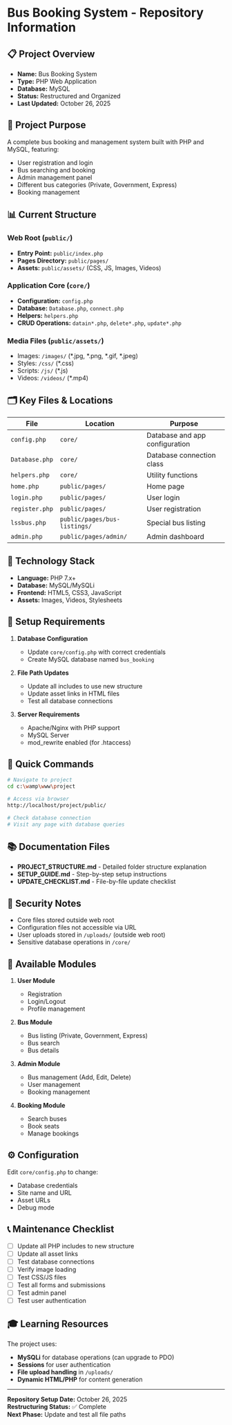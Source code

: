 # Bus Booking System - Repository Information

## 📋 Project Overview
- **Name:** Bus Booking System
- **Type:** PHP Web Application
- **Database:** MySQL
- **Status:** Restructured and Organized
- **Last Updated:** October 26, 2025

## 🎯 Project Purpose
A complete bus booking and management system built with PHP and MySQL, featuring:
- User registration and login
- Bus searching and booking
- Admin management panel
- Different bus categories (Private, Government, Express)
- Booking management

## 📊 Current Structure

### Web Root (`public/`)
- **Entry Point:** `public/index.php`
- **Pages Directory:** `public/pages/`
- **Assets:** `public/assets/` (CSS, JS, Images, Videos)

### Application Core (`core/`)
- **Configuration:** `config.php`
- **Database:** `Database.php`, `connect.php`
- **Helpers:** `helpers.php`
- **CRUD Operations:** `datain*.php`, `delete*.php`, `update*.php`

### Media Files (`public/assets/`)
- Images: `/images/` (*.jpg, *.png, *.gif, *.jpeg)
- Styles: `/css/` (*.css)
- Scripts: `/js/` (*.js)
- Videos: `/videos/` (*.mp4)

## 🗂️ Key Files & Locations

| File | Location | Purpose |
|------|----------|---------|
| `config.php` | `core/` | Database and app configuration |
| `Database.php` | `core/` | Database connection class |
| `helpers.php` | `core/` | Utility functions |
| `home.php` | `public/pages/` | Home page |
| `login.php` | `public/pages/` | User login |
| `register.php` | `public/pages/` | User registration |
| `lssbus.php` | `public/pages/bus-listings/` | Special bus listing |
| `admin.php` | `public/pages/admin/` | Admin dashboard |

## 🔧 Technology Stack
- **Language:** PHP 7.x+
- **Database:** MySQL/MySQLi
- **Frontend:** HTML5, CSS3, JavaScript
- **Assets:** Images, Videos, Stylesheets

## 📝 Setup Requirements

1. **Database Configuration**
   - Update `core/config.php` with correct credentials
   - Create MySQL database named `bus_booking`

2. **File Path Updates**
   - Update all includes to use new structure
   - Update asset links in HTML files
   - Test all database connections

3. **Server Requirements**
   - Apache/Nginx with PHP support
   - MySQL Server
   - mod_rewrite enabled (for .htaccess)

## 🚀 Quick Commands

```bash
# Navigate to project
cd c:\wamp\www\project

# Access via browser
http://localhost/project/public/

# Check database connection
# Visit any page with database queries
```

## 📚 Documentation Files

- **PROJECT_STRUCTURE.md** - Detailed folder structure explanation
- **SETUP_GUIDE.md** - Step-by-step setup instructions
- **UPDATE_CHECKLIST.md** - File-by-file update checklist

## 🔐 Security Notes

- Core files stored outside web root
- Configuration files not accessible via URL
- User uploads stored in `/uploads/` (outside web root)
- Sensitive database operations in `/core/`

## 👥 Available Modules

1. **User Module**
   - Registration
   - Login/Logout
   - Profile management

2. **Bus Module**
   - Bus listing (Private, Government, Express)
   - Bus search
   - Bus details

3. **Admin Module**
   - Bus management (Add, Edit, Delete)
   - User management
   - Booking management

4. **Booking Module**
   - Search buses
   - Book seats
   - Manage bookings

## ⚙️ Configuration

Edit `core/config.php` to change:
- Database credentials
- Site name and URL
- Asset URLs
- Debug mode

## 📞 Maintenance Checklist

- [ ] Update all PHP includes to new structure
- [ ] Update all asset links
- [ ] Test database connections
- [ ] Verify image loading
- [ ] Test CSS/JS files
- [ ] Test all forms and submissions
- [ ] Test admin panel
- [ ] Test user authentication

## 🎓 Learning Resources

The project uses:
- **MySQLi** for database operations (can upgrade to PDO)
- **Sessions** for user authentication
- **File upload handling** in `/uploads/`
- **Dynamic HTML/PHP** for content generation

---

**Repository Setup Date:** October 26, 2025  
**Restructuring Status:** ✅ Complete  
**Next Phase:** Update and test all file paths